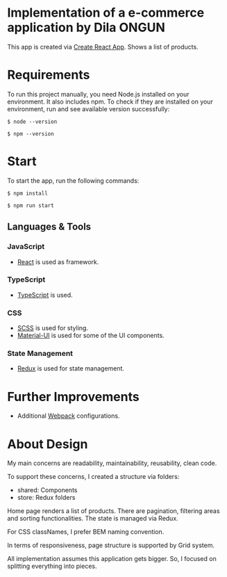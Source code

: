 # Implementation of a e-commerce application by Dila ONGUN

This app is created via [Create React App](https://create-react-app.dev/).
Shows a list of products.

# Requirements

To run this project manually, you need Node.js installed on your environment. It also includes npm.
To check if they are installed on your environment, run and see available version successfully:

    $ node --version

    $ npm --version

# Start

To start the app, run the following commands:

    $ npm install

    $ npm run start

## Languages & Tools

### JavaScript

- [React](http://facebook.github.io/react) is used as framework.

### TypeScript

- [TypeScript](https://www.typescriptlang.org/) is used.

### CSS

- [SCSS](https://sass-lang.com/) is used for styling.
- [Material-UI](https://mui.com/) is used for some of the UI components.

### State Management

- [Redux](https://redux.js.org/) is used for state management.

# Further Improvements

- Additional [Webpack](https://webpack.js.org/) configurations.

# About Design

My main concerns are readability, maintainability, reusability, clean code.

To support these concerns, I created a structure via folders:

- shared: Components
- store: Redux folders

Home page renders a list of products. There are pagination, filtering areas and sorting functionalities. 
The state is managed via Redux.

For CSS classNames, I prefer BEM naming convention.

In terms of responsiveness, page structure is supported by Grid system.

All implementation assumes this application gets bigger. So, I focused on splitting everything into pieces.
